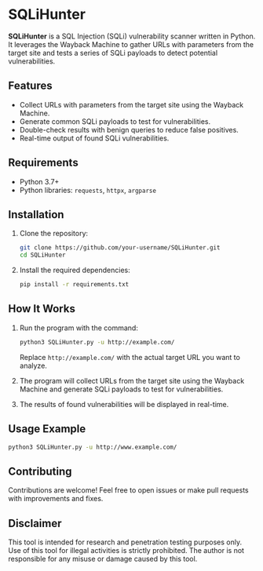 # SQLiHunter

**SQLiHunter** is a SQL Injection (SQLi) vulnerability scanner written in Python. It leverages the Wayback Machine to gather URLs with parameters from the target site and tests a series of SQLi payloads to detect potential vulnerabilities.

## Features

- Collect URLs with parameters from the target site using the Wayback Machine.
- Generate common SQLi payloads to test for vulnerabilities.
- Double-check results with benign queries to reduce false positives.
- Real-time output of found SQLi vulnerabilities.

## Requirements

- Python 3.7+
- Python libraries: `requests`, `httpx`, `argparse`

## Installation

1. Clone the repository:

    ```bash
    git clone https://github.com/your-username/SQLiHunter.git
    cd SQLiHunter
    ```

2. Install the required dependencies:

    ```bash
    pip install -r requirements.txt
    ```

## How It Works

1. Run the program with the command:

    ```bash
    python3 SQLiHunter.py -u http://example.com/
    ```

    Replace `http://example.com/` with the actual target URL you want to analyze.

2. The program will collect URLs from the target site using the Wayback Machine and generate SQLi payloads to test for vulnerabilities.

3. The results of found vulnerabilities will be displayed in real-time.

## Usage Example

```bash
python3 SQLiHunter.py -u http://www.example.com/
```

## Contributing

Contributions are welcome! Feel free to open issues or make pull requests with improvements and fixes.

## Disclaimer

This tool is intended for research and penetration testing purposes only. Use of this tool for illegal activities is strictly prohibited. The author is not responsible for any misuse or damage caused by this tool.
